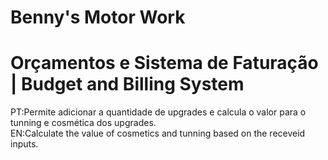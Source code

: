 # Benny's Motor Work 
# Orçamentos e Sistema de Faturação | Budget and Billing System

PT:Permite adicionar a quantidade de upgrades e calcula o valor para o tunning e cosmética dos upgrades.\
EN:Calculate the value of cosmetics and tunning based on the receveid inputs.
